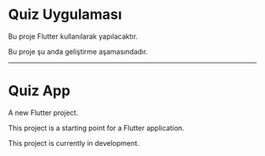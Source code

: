 # Quiz Uygulaması

Bu proje Flutter kullanılarak yapılacaktır.

Bu proje şu anda geliştirme aşamasındadır.

--------------------------------------------------------------------------------

# Quiz App

A new Flutter project.

This project is a starting point for a Flutter application.

This project is currently in development.
